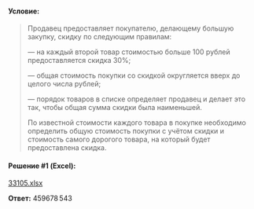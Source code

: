 #### Условие:
> Продавец предоставляет покупателю, делающему большую закупку, скидку по следующим правилам:
> 
> — на каждый второй товар стоимостью больше 100 рублей предоставляется скидка 30%;
> 
> — общая стоимость покупки со скидкой округляется вверх до целого числа рублей;
> 
> — порядок товаров в списке определяет продавец и делает это так, чтобы общая сумма скидки была наименьшей.
> 
> По известной стоимости каждого товара в покупке необходимо определить общую стоимость покупки с учётом скидки и стоимость самого дорогого товара, на который будет предоставлена скидка.

#### Решение #1 (Excel):
[33105.xlsx](https://github.com/Thundiverter/infege2022/files/7989822/33105.xlsx)

**Ответ:** 459678 543
